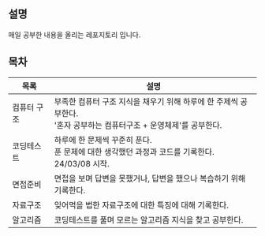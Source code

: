 ## 설명

매일 공부한 내용을 올리는 레포지토리 입니다.


## 목차

| 목록     | 설명                                                                      |
| ------ | ----------------------------------------------------------------------- |
| 컴퓨터 구조 | 부족한 컴퓨터 구조 지식을 채우기 위해 하루에 한 주제씩 공부한다. <br>'혼자 공부하는 컴퓨터구조 + 운영체제'를 공부한다. |
| 코딩테스트  | 하루에 한 문제씩 꾸준히 푼다. <br>푼 문제에 대한 생각했던 과정과 코드를 기록한다.<br>24/03/08 시작.       |
| 면접준비   | 면접을 보며 답변을 못했거나, 답변을 했으나 복습하기 위해 기록한다.                                  |
| 자료구조   | 잊어먹을 법한 자료구조에 대한 특징에 대해 기록한다.                                           |
| 알고리즘   | 코딩테스트를 풀며 모르는 알고리즘 지식을 찾고 공부한다.                                         |

